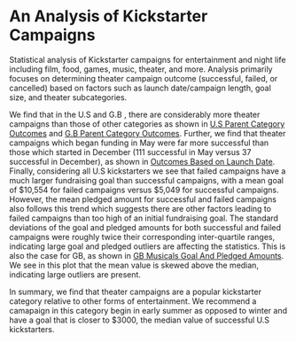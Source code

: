 # An Analysis of Kickstarter Campaigns
Statistical analysis of Kickstarter campaigns for entertainment and night
life including film, food, games, music, theater, and more. Analysis
primarily focuses on determining theater campaign outcome (successful,
failed, or cancelled) based on factors such as launch date/campaign length,
goal size, and theater subcategories.

We find that in the U.S and G.B , there are considerably more theater
campaigns than those of other categories as shown in
[U.S Parent Category Outcomes](plots/US_ParentCategory_Outcomes.png) and
[G.B Parent Category Outcomes](plots/GB_ParentCategory_Outcomes.png).
Further, we find that theater campaigns which began funding in May were
far more successful than those which started in December (111 successful in
May versus 37 successful in December), as shown in
[Outcomes Based on Launch Date](plots/LaunchDate_Outcomes.png). Finally,
considering all U.S kickstarters we see that failed campaigns have a much
larger fundraising goal than successful campaigns, with a mean goal of
$10,554 for failed campaigns versus $5,049 for successful campaigns.
However, the mean pledged amount for successful and failed campaigns also
follows this trend which suggests there are other factors leading to failed
campaigns than too high of an initial fundraising goal. The standard
deviations of the goal and pledged amounts for both successful and failed
campaigns were roughly twice their corresponding inter-quartile ranges,
indicating large goal and pledged outliers are affecting the statistics.
This is also the case for GB, as shown in
[GB Musicals Goal And Pledged Amounts](plots/GBMusicals-BoxWhisker.png). We
see in this plot that the mean value is skewed above the median, indicating
large outliers are present.

In summary, we find that theater campaigns are a popular kickstarter
category relative to other forms of entertainment. We recommend a camapaign
in this category begin in early summer as opposed to winter and have a goal
that is closer to $3000, the median value of successful U.S kickstarters.
